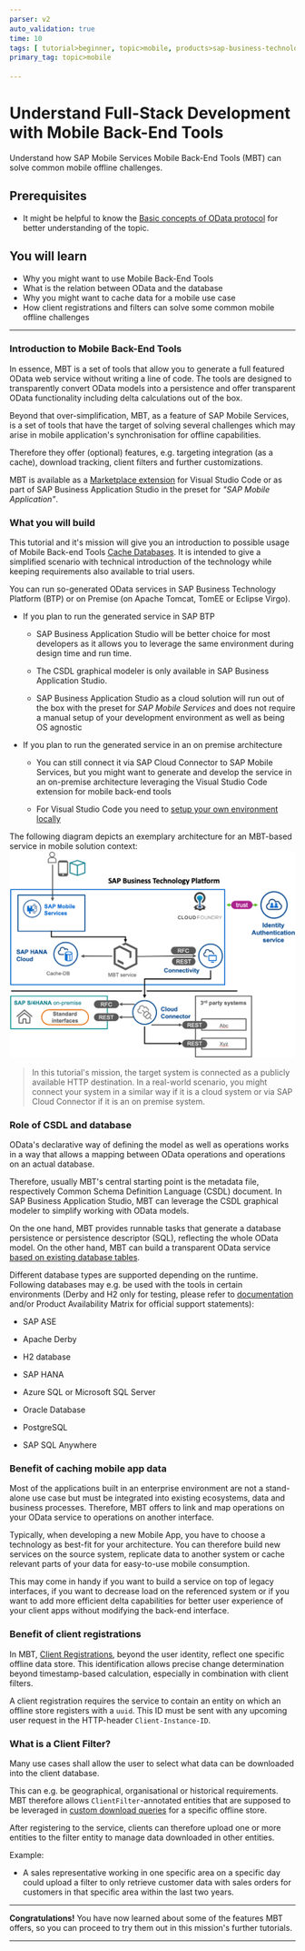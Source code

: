 ```yaml
---
parser: v2
auto_validation: true
time: 10
tags: [ tutorial>beginner, topic>mobile, products>sap-business-technology-platform, products>sap-mobile-services, products>sap-business-application-studio]
primary_tag: topic>mobile

---
```



# Understand Full-Stack Development with Mobile Back-End Tools
<!-- description --> Understand how SAP Mobile Services Mobile Back-End Tools (MBT) can solve common mobile offline challenges.

## Prerequisites
 - It might be helpful to know the [Basic concepts of OData protocol](odata-01-intro-origins) for better understanding of the topic.

## You will learn
  - Why you might want to use Mobile Back-End Tools
  - What is the relation between OData and the database
  - Why you might want to cache data for a mobile use case
  - How client registrations and filters can solve some common mobile offline challenges

---

### Introduction to Mobile Back-End Tools


In essence, MBT is a set of tools that allow you to generate a full featured OData web service without writing a line of code. The tools are designed to transparently convert OData models into a persistence and offer transparent OData functionality including delta calculations out of the box.

Beyond that over-simplification, MBT, as a feature of SAP Mobile Services, is a set of tools that have the target of solving several challenges which may arise in mobile application's synchronisation for offline capabilities.

Therefore they offer (optional) features, e.g. targeting integration (as a cache), download tracking, client filters and further customizations.

MBT is available as a [Marketplace extension](https://marketplace.visualstudio.com/items?itemName=SAPSE.vsc-extension-mbt) for Visual Studio Code or as part of SAP Business Application Studio in the preset for *"SAP Mobile Application"*.



### What you will build


This tutorial and it's mission will give you an introduction to possible usage of Mobile Back-end Tools [Cache Databases](https://help.sap.com/doc/f53c64b93e5140918d676b927a3cd65b/Cloud/en-US/docs-en/guides/getting-started/mbt/cache-databases.html). It is intended to give a simplified scenario with technical introduction of the technology while keeping requirements also available to trial users.

You can run so-generated OData services in SAP Business Technology Platform (BTP) or on Premise (on Apache Tomcat, TomEE or Eclipse Virgo).

  - If you plan to run the generated service in SAP BTP

    - SAP Business Application Studio will be better choice for most developers as it allows you to leverage the same environment during design time and run time.

    - The CSDL graphical modeler is only available in SAP Business Application Studio.

    - SAP Business Application Studio as a cloud solution will run out of the box with the preset for *SAP Mobile Services* and does not require a manual setup of your development environment as well as being OS agnostic

  - If you plan to run the generated service in an on premise architecture

    - You can still connect it via SAP Cloud Connector to SAP Mobile Services, but you might want to generate and develop the service in an on-premise architecture leveraging the Visual Studio Code extension for mobile back-end tools

    - For Visual Studio Code you need to [setup your own environment locally](https://help.sap.com/doc/f53c64b93e5140918d676b927a3cd65b/Cloud/en-US/docs-en/guides/getting-started/mbt/setup.html#visual-studio-code-extension)

The following diagram depicts an exemplary architecture for an MBT-based service in mobile solution context:
![Example target architecture](img_target_arch.png)

>In this tutorial's mission, the target system is connected as a publicly available HTTP destination. In a real-world scenario, you might connect your system in a similar way if it is a cloud system or via SAP Cloud Connector if it is an on premise system.



### Role of CSDL and database


OData's declarative way of defining the model as well as operations works in a way that allows a mapping between OData operations and operations on an actual database.

Therefore, usually MBT's central starting point is the metadata file, respectively Common Schema Definition Language (CSDL) document. In SAP Business Application Studio, MBT can leverage the CSDL graphical modeler to simplify working with OData models.

On the one hand, MBT provides runnable tasks that generate a database persistence or persistence descriptor (SQL), reflecting the whole OData model. On the other hand, MBT can build a transparent OData service [based on existing database tables](https://help.sap.com/doc/f53c64b93e5140918d676b927a3cd65b/Cloud/en-US/docs-en/guides/getting-started/mbt/existing-tables.html).

Different database types are supported depending on the runtime. Following databases may e.g. be used with the tools in certain environments (Derby and H2 only for testing, please refer to [documentation](https://help.sap.com/doc/f53c64b93e5140918d676b927a3cd65b/Cloud/en-US/docs-en/guides/getting-started/mbt/service-generator.html#option-bind-db-typedb-name) and/or Product Availability Matrix for official support statements):

  - SAP ASE

  - Apache Derby

  - H2 database

  - SAP HANA

  - Azure SQL or Microsoft SQL Server

  - Oracle Database

  - PostgreSQL

  - SAP SQL Anywhere


### Benefit of caching mobile app data


Most of the applications built in an enterprise environment are not a stand-alone use case but must be integrated into existing ecosystems, data and business processes. Therefore, MBT offers to link and map operations on your OData service to operations on another interface.

Typically, when developing a new Mobile App, you have to choose a technology as best-fit for your architecture. You can therefore build new services on the source system, replicate data to another system or cache relevant parts of your data for easy-to-use mobile consumption.

This may come in handy if you want to build a service on top of legacy interfaces, if you want to decrease load on the referenced system or if you want to add more efficient delta capabilities for better user experience of your client apps without modifying the back-end interface.


### Benefit of client registrations


In MBT, [Client Registrations](https://help.sap.com/doc/f53c64b93e5140918d676b927a3cd65b/Cloud/en-US/docs-en/guides/getting-started/mbt/client-registrations.html), beyond the user identity, reflect one specific offline data store. This identification allows precise change determination beyond timestamp-based calculation, especially in combination with client filters.

A client registration requires the service to contain an entity on which an offline store registers with a `uuid`. This ID must be sent with any upcoming user request in the HTTP-header `Client-Instance-ID`.


### What is a Client Filter?


Many use cases shall allow the user to select what data can be downloaded into the client database.

This can e.g. be geographical, organisational or historical requirements. MBT therefore allows `ClientFilter`-annotated entities that are supposed to be leveraged in [custom download queries](https://help.sap.com/doc/f53c64b93e5140918d676b927a3cd65b/Cloud/en-US/docs-en/guides/getting-started/mbt/change-tracking.html#download-queries-using-filter-entities) for a specific offline store.

After registering to the service, clients can therefore upload one or more entities to the filter entity to manage data downloaded in other entities.

Example:

  - A sales representative working in one specific area on a specific day could upload a filter to only retrieve customer data with sales orders for customers in that specific area within the last two years.


---

**Congratulations!** You have now learned about some of the features MBT offers, so you can proceed to try them out in this mission's further tutorials.

---
